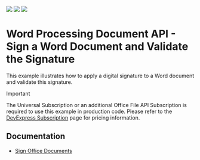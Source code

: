<!-- default badges list -->
![](https://img.shields.io/endpoint?url=https://codecentral.devexpress.com/api/v1/VersionRange/307419228/20.2.3%2B)
[![](https://img.shields.io/badge/Open_in_DevExpress_Support_Center-FF7200?style=flat-square&logo=DevExpress&logoColor=white)](https://supportcenter.devexpress.com/ticket/details/T943222)
[![](https://img.shields.io/badge/📖_How_to_use_DevExpress_Examples-e9f6fc?style=flat-square)](https://docs.devexpress.com/GeneralInformation/403183)
<!-- default badges end -->
# Word Processing Document API - Sign a Word Document and Validate the Signature

This example illustrates how to apply a digital signature to a Word document and validate this signature.  

> [!Important] 
> The Universal Subscription or an additional Office File API Subscription is required to use this example in production code. Please refer to the [DevExpress Subscription](https://www.devexpress.com/Subscriptions/) page for pricing information.


## Documentation

* [Sign Office Documents](https://docs.devexpress.com/OfficeFileAPI/402567/sign-office-documents)
